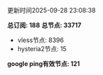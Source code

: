 更新时间2025-09-28 23:08:38

**总订阅: 188**
**总节点: 33717**
- vless节点: 8396
- hysteria2节点: 15

**google ping有效节点: 121**
